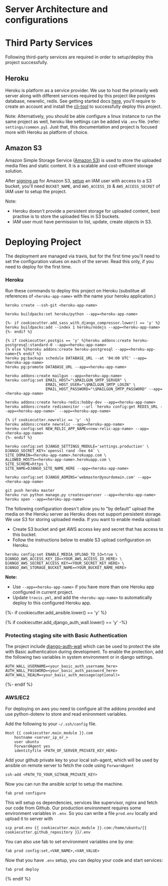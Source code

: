 # Server Architecture and configurations

# Third Party Services

Following third-party services are required in order to setup/deploy this project successfully.

## Heroku

Heroku is platform as a service provider. We use to host the primarily web server along with different services required by this project like postgres database, newrelic, redis. See getting started docs [here][heroku-docs], you'll require to create an account and install the [cli-tool][heroku-cli] to successfully deploy this project.

[heroku-docs]: https://devcenter.heroku.com/
[heroku-cli]: https://devcenter.heroku.com/articles/heroku-command

Note: Alternatively, you should be able configure a linux instance to run the same project as well, heroku like settings can be added via `.env` file. (refer: `settings/common.py`). Just that, this documentation and project is focused more with Heroku as platform of choice.

## Amazon S3

Amazon Simple Storage Service ([Amazon S3]) is used to store the uploaded media files and static content. It is a scalable and cost-efficient storage solution. 

After [signing up][s3-signup] for Amazon S3, [setup][s3-iam-setup] an IAM user with access to a S3 bucket, you'll need `BUCKET_NAME`, and `AWS_ACCESS_ID` & `AWS_ACCESS_SECRET` of IAM user to setup the project.

[Amazon S3]: http://aws.amazon.com/s3/
[s3-signup]: http://docs.aws.amazon.com/AmazonS3/latest/gsg/SigningUpforS3.html
[s3-iam-setup]: https://rbgeek.wordpress.com/2014/07/18/amazon-iam-user-creation-for-single-s3-bucket-access/

Note: 
- Heroku doesn't provide a persistent storage for uploaded content, best practise is to store the uploaded files in S3 buckets.
- IAM user must have permission to list, update, create objects in S3.

# Deploying Project

The deployment are managed via travis, but for the first time you'll need to set the configuration values on each of the server. Read this only, if you need to deploy for the first time.

### Heroku

Run these commands to deploy this project on Heroku (substitue all references of `<heroku-app-name>` with the name your heroku application.)

```
heroku create --ssh-git <heroku-app-name>

heroku buildpacks:set heroku/python --app=<heroku-app-name>

{%- if cookiecutter.add_sass_with_django_compressor.lower() == 'y' %}
heroku buildpacks:add --index 1 heroku/nodejs --app=<heroku-app-name>
{%- endif %}

{% if cookiecutter.postgis == 'y' %}heroku addons:create heroku-postgresql:standard-0 --app=<heroku-app-name>
{% else %}heroku addons:create heroku-postgresql --app=<heroku-app-name>{% endif %}
heroku pg:backups schedule DATABASE_URL --at '04:00 UTC' --app=<heroku-app-name>
heroku pg:promote DATABASE_URL --app=<heroku-app-name>

heroku addons:create mailgun --app=<heroku-app-name>
heroku config:set EMAIL_HOST="\$MAILGUN_SMTP_SERVER" \
                  EMAIL_HOST_USER="\$MAILGUN_SMTP_LOGIN" \
                  EMAIL_HOST_PASSWORD="\$MAILGUN_SMTP_PASSWORD" --app=<heroku-app-name>

heroku addons:create heroku-redis:hobby-dev --app=<heroku-app-name>
heroku addons:create redismonitor --url `heroku config:get REDIS_URL --app=<heroku-app-name>` --app=<heroku-app-name>

{% if cookiecutter.newrelic == 'y' -%}
heroku addons:create newrelic --app=<heroku-app-name>
heroku config:set NEW_RELIC_APP_NAME=<new-relic-app-name> --app=<heroku-app-name>
{%- endif %}

heroku config:set DJANGO_SETTINGS_MODULE='settings.production' \
DJANGO_SECRET_KEY=`openssl rand -hex 64` \
SITE_DOMAIN=<heroku-app-name>.herokuapp.com \
ALLOWED_HOSTS=<heroku-app-name>.herokuapp.com \
SITE_SCHEME=https \
SITE_NAME=DJANGO_SITE_NAME_HERE --app=<heroku-app-name>

heroku config:set DJANGO_ADMINS='webmaster@yourdomain.com' --app=<heroku-app-name>

git push heroku master
heroku run python manage.py createsuperuser --app=<heroku-app-name>
heroku open --app=<heroku-app-name>
```

The following configuration doesn't allow you to "by default" upload the media on the Heroku server as Heroku does not support persistent storage. We use S3 for storing uploaded media. If you want to enable media upload:

- Create S3 bucket and get AWS access key and secret that has access to this bucket.
- Follow the instructions below to enable S3 upload configuration on Heroku.

```
heroku config:set ENABLE_MEDIA_UPLOAD_TO_S3=true \
DJANGO_AWS_ACCESS_KEY_ID=<YOUR_AWS_ACCESS_ID_HERE> \
DJANGO_AWS_SECRET_ACCESS_KEY=<YOUR_SECRET_KEY_HERE> \
DJANGO_AWS_STORAGE_BUCKET_NAME=<YOUR_BUCKET_NAME_HERE>
```


**Note:**
- Use `--app=<heroku-app-name>` if you have more than one Heroku app configured in current project.
- Update `travis.yml`, and add the `<heroku-app-name>` to automatically deploy to this configured Heroku app.

{%- if cookiecutter.add_ansible.lower() == 'y' %}

{% if cookiecutter.add_django_auth_wall.lower() == 'y' -%}
### Protecting staging site with Basic Authentication

The project include [django-auth-wall](https://github.com/theskumar/django-auth-wall) which can be used to protect the site with Basic authentication during development. To enable the protection, add the following two variables in system environment or in django settings.

```
AUTH_WALL_USERNAME=<your_basic_auth_username_here>
AUTH_WALL_PASSWORD=<your_basic_auth_password_here>
AUTH_WALL_REALM=<your_basic_auth_message(optional)>
```
{%- endif %}

### AWS/EC2

For deploying on aws you need to configure all the addons provided and use python-dotenv to store and read enironment variables.

Add the following to your `~/.ssh/config` file.

```
Host {{ cookiecutter.main_module }}.com
    hostname <server_ip_or_>
    user ubuntu
    ForwardAgent yes
    identityfile <PATH_OF_SERVER_PRIVATE_KEY_HERE>
```

Add your github private key to your local ssh-agent, which will be used by ansible on remote server to fetch the code using `ForwardAgent`

    ssh-add <PATH_TO_YOUR_GITHUB_PRIVATE_KEY>

Now you can run the ansible script to setup the machine.

    fab prod configure

This will setup os dependencies, services like supervisor, nginx and fetch our code from Github. Our production environment requires 
some environment variables in `.env`. So you can write a file `prod.env` locally and upload it to server with

    scp prod.env {{ cookiecutter.main_module }}.com:/home/ubuntu/{{ cookiecutter.github_repository }}/.env

You can also use fab to set environment variables one by one:

    fab prod config:set,<VAR_NAME>,<VAR_VALUE>

Now that you have `.env` setup, you can deploy your code and start services:

    fab prod deploy
{% endif %}
